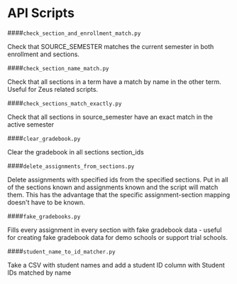 API Scripts
===

####`check_section_and_enrollment_match.py`

Check that SOURCE_SEMESTER matches the current semester in both enrollment and sections.

####`check_section_name_match.py`

Check that all sections in a term have a match by name in the other term.
Useful for Zeus related scripts.


####`check_sections_match_exactly.py`

Check that all sections in source_semester have an exact match in the active semester

####`clear_gradebook.py`

Clear the gradebook in all sections section_ids

####`delete_assignments_from_sections.py`

Delete assignments with specified ids from the specified sections.
Put in all of the sections known and assignments known and the script will match them.
This has the advantage that the specific assignment-section mapping doesn't have to be known.


####`fake_gradebooks.py`


Fills every assignment in every section with fake gradebook data - useful
for creating fake gradebook data for demo schools or support trial schools.


####`student_name_to_id_matcher.py`

Take a CSV with student names and add a student ID column with Student IDs matched by name
